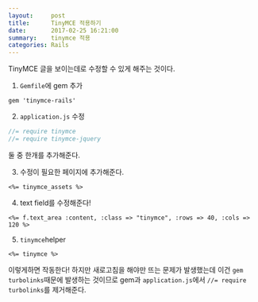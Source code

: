 ```yaml
---
layout:     post
title:      TinyMCE 적용하기
date:       2017-02-25 16:21:00
summary:    tinymce 적용
categories: Rails
---
```


TinyMCE 글을 보이는데로 수정할 수 있게 해주는 것이다.

1. `Gemfile`에 gem 추가
```
gem 'tinymce-rails'
```

2. `application.js` 수정
```js
//= require tinymce
//= require tinymce-jquery
```
둘 중 한개를 추가해준다.

3. 수정이 필요한 페이지에 추가해준다.
```erb
<%= tinymce_assets %>
```

4. text field를 수정해준다!
```erb
<%= f.text_area :content, :class => "tinymce", :rows => 40, :cols => 120 %>
```

5. `tinymce`helper
```erb
<%= tinymce %>
```

이렇게하면 작동한다! 하지만 새로고침을 해야만 뜨는 문제가 발생했는데 이건 `gem turbolinks`때문에 발생하는 것이므로 gem과 `application.js`에서 `//= require turbolinks`를 제거해준다.